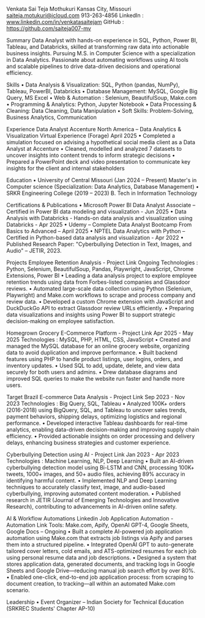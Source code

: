 Venkata Sai Teja Mothukuri
Kansas City, Missouri saiteja.motukuri@icloud.com 913-263-4856
LinkedIn : www.linkedin.com/in/venkatasaitejam GitHub : https://github.com/saiteja007-mv

Summary
Data Analyst with hands-on experience in SQL, Python, Power BI, Tableau, and Databricks, skilled at transforming raw data into actionable business insights. Pursuing M.S. in Computer Science with a specialization in Data Analytics. Passionate about automating workflows using AI tools and scalable pipelines to drive data-driven decisions and operational efficiency.

Skills
• Data Analysis & Visualization: SQL, Python (pandas, NumPy), Tableau, PowerBI, Databricks
• Database Management: MySQL, Google Big Query, MS Excel
• Web & Automation : Selenium, BeautifulSoup, Make.com
• Programming & Analytics: Python, Jupyter Notebook
• Data Processing & Cleaning: Data Cleaning, Data Manipulation
• Soft Skills: Problem-Solving, Business Analytics, Communication

Experience
Data Analyst
Accenture North America – Data Analytics & Visualization Virtual Experience (Forage) April 2025
• Completed a simulation focused on advising a hypothetical social media client as a Data Analyst at Accenture
• Cleaned, modelled and analyzed 7 datasets to uncover insights into content trends to inform strategic decisions
• Prepared a PowerPoint deck and video presentation to communicate key insights for the client and internal stakeholders

Education
• University of Central Missouri (Jan 2024 – Present) Master's in Computer science (Specialization: Data Analytics, Database Management)
• SRKR Engineering College (2019 – 2023) B. Tech in Information Technology

Certifications & Publications
• Microsoft Power BI Data Analyst Associate – Certified in Power BI data modeling and visualization - Jun 2025
• Data Analysis with Databricks - Hands-on data analysis and visualization using Databricks - Apr 2025
• Udemy – Complete Data Analyst Bootcamp From Basics to Advanced – April 2025
• NPTEL Data Analytics with Python – Certified in Python-based data analysis and visualization - Apr 2022
• Published Research Paper: "Cyberbullying Detection in Text, Images, and Audio" – JETIR, 2023.

Projects
Employee Retention Analysis - Project Link Ongoing
Technologies : Python, Selenium, BeautifulSoup, Pandas, Playwright, JavaScript, Chrome Extensions, Power BI
• Leading a data analysis project to explore employee retention trends using data from Forbes-listed companies and Glassdoor reviews.
• Automated large-scale data collection using Python (Selenium, Playwright) and Make.com workflows to scrape and process company and review data.
• Developed a custom Chrome extension with JavaScript and DuckDuckGo API to extract Glassdoor review URLs efficiently.
• Preparing data visualizations and insights using Power BI to support strategic decision-making on employee satisfaction.

Homegrown Grocery E-Commerce Platform - Project Link Apr 2025 - May 2025
Technologies : MySQL, PHP, HTML, CSS, JavaScript
• Created and managed the MySQL database for an online grocery website, organizing data to avoid duplication and improve performance.
• Built backend features using PHP to handle product listings, user logins, orders, and inventory updates.
• Used SQL to add, update, delete, and view data securely for both users and admins.
• Drew database diagrams and improved SQL queries to make the website run faster and handle more users.

Target Brazil E-commerce Data Analysis - Project Link Sep 2023 - Nov 2023
Technologies : Big Query, SQL, Tableau
• Analyzed 100K+ orders (2016-2018) using BigQuery, SQL, and Tableau to uncover sales trends, payment behaviors, shipping delays, optimizing logistics and regional performance.
• Developed interactive Tableau dashboards for real-time analytics, enabling data-driven decision-making and improving supply chain efficiency.
• Provided actionable insights on order processing and delivery delays, enhancing business strategies and customer experience.

Cyberbullying Detection using AI - Project Link Jan 2023 - Apr 2023
Technologies : Machine Learning, NLP, Deep Learning
• Built an AI-driven cyberbullying detection model using Bi-LSTM and CNN, processing 100K+ tweets, 1000+ images, and 50+ audio files, achieving 89% accuracy in identifying harmful content.
• Implemented NLP and Deep Learning techniques to accurately classify text, image, and audio-based cyberbullying, improving automated content moderation.
• Published research in JETIR (Journal of Emerging Technologies and Innovative Research), contributing to advancements in AI-driven online safety.

AI & Workflow Automations
Linkedin Job Application Automation - Automation Link
Tools: Make.com, Apify, OpenAI GPT-4, Google Sheets, Google Docs – Ongoing
• Built a complete AI-powered job application automation using Make.com that extracts job listings via Apify and parses them into a structured pipeline.
• Integrated OpenAI GPT to auto-generate tailored cover letters, cold emails, and ATS-optimized resumes for each job using personal resume data and job descriptions.
• Designed a system that stores application data, generated documents, and tracking logs in Google Sheets and Google Drive—reducing manual job search effort by over 80%.
• Enabled one-click, end-to-end job application process: from scraping to document creation, to tracking—all within an automated Make.com scenario.

Leadership
• Event Organizer – Indian Society for Technical Education (SRKREC Students' Chapter AP-10)